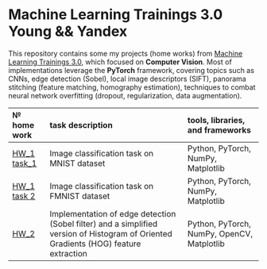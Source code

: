 # Machine Learning Trainings 3.0 Young && Yandex

This repository contains some my projects (home works) from [Machine Learning Trainings 3.0](https://yandex.ru/yaintern/training/ml-training), which focused on **Computer Vision**.
Most of implementations leverage the **PyTorch** framework, covering topics such as CNNs, edge detection (Sobel), local image descriptors (SIFT), panorama stitching (feature matching, homography estimation), techniques to combat neural network overfitting (dropout, regularization, data augmentation).

| № home work | task description | tools, libraries, and frameworks |
|:--------------------|:-----------------|:----------------|
| [HW_1 task_1](https://github.com/fortuna26/Machine-Learning-Trainings-3.0-Young-Yandex-/blob/main/HW_1/hw_01_task_1.ipynb) | Image classification task on MNIST dataset | Python, PyTorch, NumPy, Matplotlib |
| [HW_1 task 2](https://github.com/fortuna26/Machine-Learning-Trainings-3.0-Young-Yandex-/blob/main/HW_1/hw_01_task_2.ipynb) | Image classification task on FMNIST dataset | Python, PyTorch, NumPy, Matplotlib |
| [HW_2](https://github.com/fortuna26/Machine-Learning-Trainings-3.0-Young-Yandex-/blob/main/HW_2/hw_02_sobel_and_simple_hog.ipynb) | Implementation of edge detection (Sobel filter) and a simplified version of Histogram of Oriented Gradients (HOG) feature extraction | Python, PyTorch, NumPy, OpenCV, Matplotlib | 
